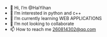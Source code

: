 - 👋 Hi, I’m @HaiYihan
- 👀 I’m interested in python and c++
- 🌱 I’m currently learning WEB APPLICATIONS
- 💞️ I’m not looking to collaborate
- 📫 How to reach me 260814302@qq.com

<!---
HaiYihan/HaiYihan is a ✨ special ✨ repository because its `README.md` (this file) appears on your GitHub profile.
You can click the Preview link to take a look at your changes.
--->
